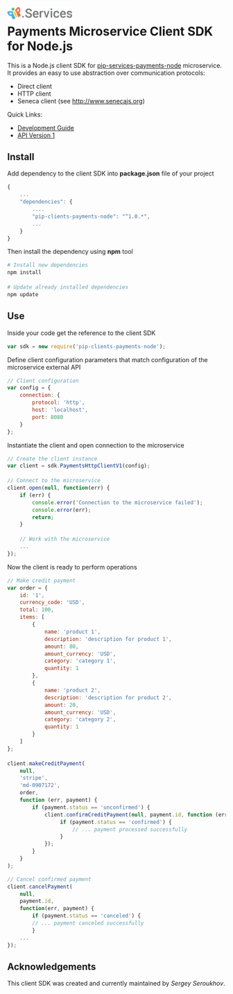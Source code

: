 # <img src="https://github.com/pip-services/pip-services/raw/master/design/Logo.png" alt="Pip.Services Logo" style="max-width:30%"> <br/> Payments Microservice Client SDK for Node.js

This is a Node.js client SDK for [pip-services-payments-node](https://github.com/pip-services/pip-services-payments-node) microservice.
It provides an easy to use abstraction over communication protocols:

* Direct client
* HTTP client
* Seneca client (see http://www.senecajs.org)

<a name="links"></a> Quick Links:

* [Development Guide](doc/Development.md)
* [API Version 1](doc/NodeClientApiV1.md)

## Install

Add dependency to the client SDK into **package.json** file of your project
```javascript
{
    ...
    "dependencies": {
        ....
        "pip-clients-payments-node": "^1.0.*",
        ...
    }
}
```

Then install the dependency using **npm** tool
```bash
# Install new dependencies
npm install

# Update already installed dependencies
npm update
```

## Use

Inside your code get the reference to the client SDK
```javascript
var sdk = new require('pip-clients-payments-node');
```

Define client configuration parameters that match configuration of the microservice external API
```javascript
// Client configuration
var config = {
    connection: {
        protocol: 'http',
        host: 'localhost', 
        port: 8080
    }
};
```

Instantiate the client and open connection to the microservice
```javascript
// Create the client instance
var client = sdk.PaymentsHttpClientV1(config);

// Connect to the microservice
client.open(null, function(err) {
    if (err) {
        console.error('Connection to the microservice failed');
        console.error(err);
        return;
    }
    
    // Work with the microservice
    ...
});
```

Now the client is ready to perform operations
```javascript
// Make credit payment
var order = {
    id: '1',
    currency_code: 'USD',
    total: 100,
    items: [
        {
            name: 'product 1',
            description: 'description for product 1',
            amount: 80,
            amount_currency: 'USD',
            category: 'category 1',
            quantity: 1
        },
        {
            name: 'product 2',
            description: 'description for product 2',
            amount: 20,
            amount_currency: 'USD',
            category: 'category 2',
            quantity: 1
        }
    ]
};

client.makeCreditPayment(
    null,
    'stripe',
    'md-0907172',
    order,
    function (err, payment) {
        if (payment.status == 'unconfirmed') {
            client.confirmCreditPayment(null, payment.id, function (err, payment) {
                 if (payment.status == 'confirmed') {
                     // ... payment processed successfully
                 }
            });
        }
    }
);
```

```javascript
// Cancel confirmed payment
client.cancelPayment(
    null,
    payment.id,
    function(err, payment) {
        if (payment.status == 'canceled') {
        // ... payment canceled successfully
        }
    ...    
});
```    

## Acknowledgements

This client SDK was created and currently maintained by *Sergey Seroukhov*.

